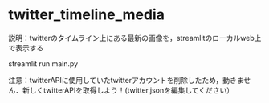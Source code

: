 # twitter_timeline_media

説明：twitterのタイムライン上にある最新の画像を，streamlitのローカルweb上で表示する

streamlit run main.py


注意：twitterAPIに使用していたtwitterアカウントを削除したため，動きません．新しくtwitterAPIを取得しよう！(twitter.jsonを編集してください）
